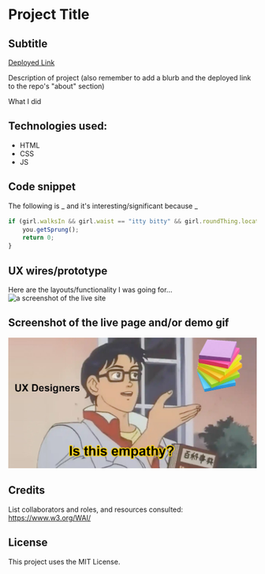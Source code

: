 # Project Title

## Subtitle

[Deployed Link](https://lshillman.github.io/horiseon-refactor/)

Description of project (also remember to add a blurb and the deployed link to the repo's "about" section)

What I did

## Technologies used:

* HTML
* CSS
* JS


## Code snippet

The following is _ and it's interesting/significant because _

````javascript
if (girl.walksIn && girl.waist == "itty bitty" && girl.roundThing.location == yourFace) {
    you.getSprung();
    return 0;
}
````

## UX wires/prototype

Here are the layouts/functionality I was going for...
![a screenshot of the live site](./assets/images/readme/design.jpg)

## Screenshot of the live page and/or demo gif

![a screenshot of the live site](./assets/images/readme/is-this-empathy.jpg)


## Credits

List collaborators and roles, and resources consulted:
https://www.w3.org/WAI/


## License

This project uses the MIT License.
